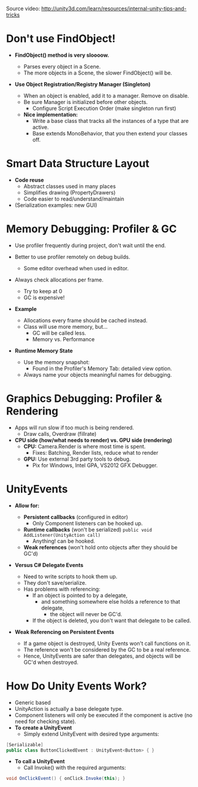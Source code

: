 Source video: http://unity3d.com/learn/resources/internal-unity-tips-and-tricks

# Don't use FindObject!
* **FindObject() method is very sloooow.**
    * Parses every object in a Scene.
    * The more objects in a Scene, the slower FindObject() will be.
    
* **Use Object Registration/Registry Manager (Singleton)**
    * When an object is enabled, add it to a manager. Remove on disable.
    * Be sure Manager is initialized before other objects.
        * Configure Script Execution Order (make singleton run first)
    * **Nice implementation:**
        * Write a base class that tracks all the instances of a type that are active.
        * Base extends MonoBehavior, that you then extend your classes off.
    
# Smart Data Structure Layout
* **Code reuse**
    * Abstract classes used in many places
    * Simplifies drawing (PropertyDrawers)
    * Code easier to read/understand/maintain
* (Serialization examples: new GUI)
    
# Memory Debugging: Profiler & GC
* Use profiler frequently during project, don't wait until the end.
* Better to use profiler remotely on debug builds.
    * Some editor overhead when used in editor.
* Always check allocations per frame.
    * Try to keep at 0
    * GC is expensive!

* **Example**
    * Allocations every frame should be cached instead.
    * Class will use more memory, but...
        * GC will be called less.
        * Memory vs. Performance

* **Runtime Memory State**
    * Use the memory snapshot:
        * Found in the Profiler's Memory Tab: detailed view option.
    * Always name your objects meaningful names for debugging.

# Graphics Debugging: Profiler & Rendering
* Apps will run slow if too much is being rendered.
    * Draw calls, Overdraw (fillrate)
* **CPU side (how/what needs to render) vs. GPU side (rendering)**
    * **CPU:** Camera.Render is where most time is spent.
        * Fixes: Batching, Render lists, reduce what to render
    * **GPU:** Use external 3rd party tools to debug.
        * Pix for Windows, Intel GPA, VS2012 GFX Debugger.

# UnityEvents
* **Allow for:**
    * **Persistent callbacks** (configured in editor)
        * Only Component listeners can be hooked up.
    * **Runtime callbacks** (won't be serialized) `public void AddListener(UnityAction call)`
        * Anything! can be hooked.
    * **Weak references** (won't hold onto objects after they should be GC'd)

* **Versus C# Delegate Events**
    * Need to write scripts to hook them up.
    * They don't save/serialize.
    * Has problems with referencing:
        * If an object is pointed to by a delegate,
            * and something somewhere else holds a reference to that delegate,
                * the object will never be GC'd.
        * If the object is deleted, you don't want that delegate to be called.

* **Weak Referencing on Persistent Events**
    * If a game object is destroyed, Unity Events won't call functions on it.
    * The reference won't be considered by the GC to be a real reference.
    * Hence, UnityEvents are safer than delegates, and objects will be GC'd when destroyed.

# How Do Unity Events Work?
* Generic based
* UnityAction is actually a base delegate type.
* Component listeners will only be executed if the component is active (no need for checking state).
* **To create a UnityEvent**
    * Simply extend UnityEvent with desired type arguments:
```csharp
[Serializable]
public class ButtonClickedEvent : UnityEvent<Button> { }
```
* **To call a UnityEvent**
    * Call Invoke() with the required arguments:
```csharp
void OnClickEvent() { onClick.Invoke(this); }
```
